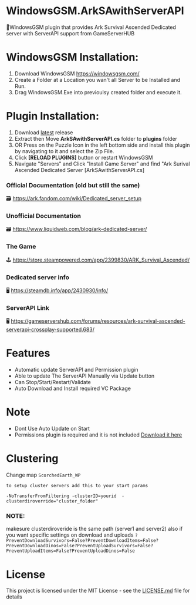 # WindowsGSM.ArkSAwithServerAPI
🧩WindowsGSM plugin that provides Ark Survival Ascended Dedicated server with ServerAPI support from GameServerHUB


# WindowsGSM Installation: 
1. Download  WindowsGSM https://windowsgsm.com/ 
2. Create a Folder at a Location you wan't all Server to be Installed and Run.
4. Drag WindowsGSM.Exe into previoulsy created folder and execute it.

# Plugin Installation:
1. Download [latest](https://github.com/ohmcodes/WindowsGSM.ArkSAwithServerAPI/releases/latest) release
2. Extract then Move **ArkSAwithServerAPI.cs** folder to **plugins** folder
3. OR Press on the Puzzle Icon in the left bottom side and install this plugin by navigating to it and select the Zip File.
4. Click **[RELOAD PLUGINS]** button or restart WindowsGSM
5. Navigate "Servers" and Click "Install Game Server" and find "Ark Surival Ascended Dedicated Server [ArkSAwithServerAPI.cs]

### Official Documentation (old but still the same)
🗃️ https://ark.fandom.com/wiki/Dedicated_server_setup

### Unofficial Documentation
🗃️ https://www.liquidweb.com/blog/ark-dedicated-server/

### The Game
🕹️ https://store.steampowered.com/app/2399830/ARK_Survival_Ascended/

### Dedicated server info
🖥️ https://steamdb.info/app/2430930/info/

### ServerAPI Link
🖥️ https://gameservershub.com/forums/resources/ark-survival-ascended-serverapi-crossplay-supported.683/

# Features
- Automatic update ServerAPI and Permission plugin
- Able to update The ServerAPI Manually via Update button
- Can Stop/Start/Restart/Validate
- Auto Download and Install required VC Package

# Note
- Dont Use Auto Update on Start
- Permissions plugin is required and it is not included [Download it here](https://ark-server-api.com/resources/asa-permissions.33/)

# Clustering
Change map `ScorchedEarth_WP`
```
to setup cluster servers add this to your start params

-NoTransferFromFiltering -clusterID=yourid  -clusterdiroverride="cluster_folder"
```

### NOTE: 
makesure clusterdiroveride is the same path (server1 and server2) 
also if you want specific settings on download and uploads
`?PreventDownloadSurvivors=False?PreventDownloadItems=False?PreventDownloadDinos=False?PreventUploadSurvivors=False?PreventUploadItems=False?PreventUploadDinos=False`

# License
This project is licensed under the MIT License - see the <a href="https://github.com/ohmcodes/WindowsGSM.ArkSAwithServerAPI/blob/main/LICENSE">LICENSE.md</a> file for details
